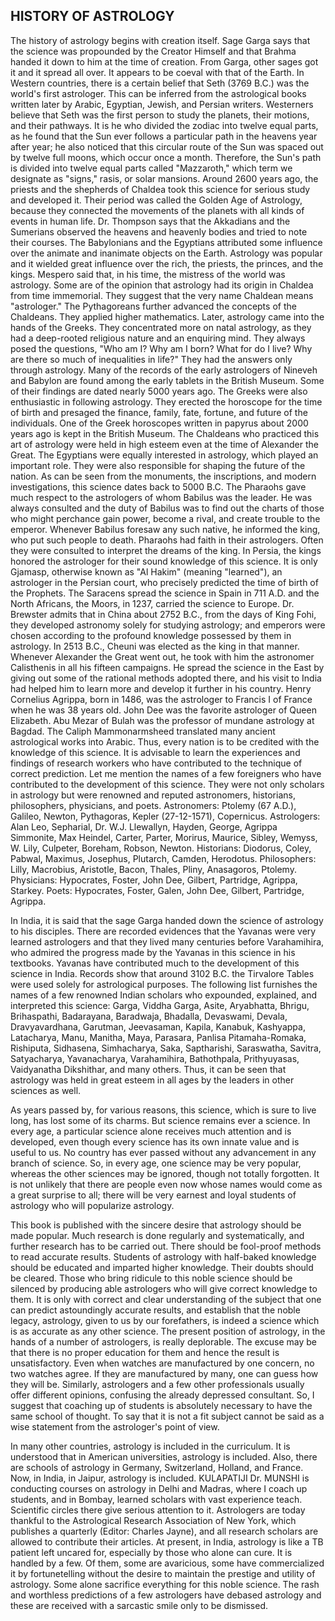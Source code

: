 ## HISTORY OF ASTROLOGY

The history of astrology begins with creation itself. Sage Garga says that the science was propounded by the Creator Himself and that Brahma handed it down to him at the time of creation. From Garga, other sages got it and it spread all over. It appears to be coeval with that of the Earth. In Western countries, there is a certain belief that Seth (3769 B.C.) was the world's first astrologer. This can be inferred from the astrological books written later by Arabic, Egyptian, Jewish, and Persian writers. Westerners believe that Seth was the first person to study the planets, their motions, and their pathways. It is he who divided the zodiac into twelve equal parts, as he found that the Sun ever follows a particular path in the heavens year after year; he also noticed that this circular route of the Sun was spaced out by twelve full moons, which occur once a month. Therefore, the Sun's path is divided into twelve equal parts called "Mazzaroth," which term we designate as "signs," rasis, or solar mansions.
Around 2600 years ago, the priests and the shepherds of Chaldea took this science for serious study and developed it. Their period was called the Golden Age of Astrology, because they connected the movements of the planets with all kinds of events in human life. Dr. Thompson says that the Akkadians and the Sumerians observed the heavens and heavenly bodies and tried to note their courses. The Babylonians and the Egyptians attributed some influence over the animate and inanimate objects on the Earth. Astrology was popular and it wielded great influence over the rich, the priests, the princes, and the kings. Mespero said that, in his time, the mistress of the world was astrology.
Some are of the opinion that astrology had its origin in Chaldea from time immemorial. They suggest that the very name Chaldean means "astrologer." The Pythagoreans further advanced the concepts of the Chaldeans. They applied higher mathematics. Later, astrology came into the hands of the Greeks. They concentrated more on natal astrology, as they had a deep-rooted religious nature and an enquiring mind. They always posed the questions, "Who am I? Why am I born? What for do I live? Why are there so much of inequalities in life?" They had the answers only through astrology.
Many of the records of the early astrologers of Nineveh and Babylon are found among the early tablets in the British Museum. Some of their findings are dated nearly 5000 years ago. The Greeks were also enthusiastic in following astrology. They erected the horoscope for the time of birth and presaged the finance, family, fate, fortune, and future of the individuals. One of the Greek horoscopes written in papyrus about 2000 years ago is kept in the British Museum. The Chaldeans who practiced this art of astrology were held in high esteem even at the time of Alexander the Great.
The Egyptians were equally interested in astrology, which played an important role. They were also responsible for shaping the future of the nation. As can be seen from the monuments, the inscriptions, and modern investigations, this science dates back to 5000 B.C. The Pharaohs gave much respect to the astrologers of whom Babilus was the leader. He was always consulted and the duty of Babilus was to find out the charts of those who might perchance gain power, become a rival, and create trouble to the emperor. Whenever Babilus foresaw any such native, he informed the king, who put such people to death. Pharaohs had faith in their astrologers. Often they were consulted to interpret the dreams of the king.
In Persia, the kings honored the astrologer for their sound knowledge of this science. It is only Gjamasp, otherwise known as "Al Hakim" (meaning "learned"), an astrologer in the Persian court, who precisely predicted the time of birth of the Prophets. The Saracens spread the science in Spain in 711 A.D. and the North Africans, the Moors, in 1237, carried the science to Europe.
Dr. Brewster admits that in China about 2752 B.C., from the days of King Fohi, they developed astronomy solely for studying astrology; and emperors were chosen according to the profound knowledge possessed by them in astrology. In 2513 B.C., Cheuni was elected as the king in that manner. Whenever Alexander the Great went out, he took with him the astronomer Calisthenis in all his fifteen campaigns. He spread the science in the East by giving out some of the rational methods adopted there, and his visit to India had helped him to learn more and develop it further in his country.
Henry Cornelius Agrippa, born in 1486, was the astrologer to Francis I of France when he was 38 years old. John Dee was the favorite astrologer of Queen Elizabeth. Abu Mezar of Bulah was the professor of mundane astrology at Bagdad. The Caliph Mammonarmsheed translated many ancient astrological works into Arabic.
Thus, every nation is to be credited with the knowledge of this science. It is advisable to learn the experiences and findings of research workers who have contributed to the technique of correct prediction. Let me mention the names of a few foreigners who have contributed to the development of this science. They were not only scholars in astrology but were renowned and reputed astronomers, historians, philosophers, physicians, and poets.
Astronomers: Ptolemy (67 A.D.), Galileo, Newton, Pythagoras, Kepler (27-12-1571), Copernicus.
Astrologers: Alan Leo, Sepharial, Dr. W.J. Llewallyn, Hayden, George, Agrippa Simmonite, Max Heindel, Carter, Parter, Morirus, Maurice, Sibley, Wemyss, W. Lily, Culpeter, Boreham, Robson, Newton.
Historians: Diodorus, Coley, Pabwal, Maximus, Josephus, Plutarch, Camden, Herodotus.
Philosophers: Lilly, Macrobius, Aristotle, Bacon, Thales, Pliny, Anasagoros, Ptolemy.
Physicians: Hypocrates, Foster, John Dee, Gilbert, Partridge, Agrippa, Starkey.
Poets: Hypocrates, Foster, Galen, John Dee, Gilbert, Partridge, Agrippa.

In India, it is said that the sage Garga handed down the science of astrology to his disciples. There are recorded evidences that the Yavanas were very learned astrologers and that they lived many centuries before Varahamihira, who admired the progress made by the Yavanas in this science in his textbooks. Yavanas have contributed much to the development of this science in India. Records show that around 3102 B.C. the Tirvalore Tables were used solely for astrological purposes. The following list furnishes the names of a few renowned Indian scholars who expounded, explained, and interpreted this science: Garga, Viddha Garga, Asite, Aryabhatta, Bhrigu, Brihaspathi, Badarayana, Baradwaja, Bhadalla, Devaswami, Devala, Dravyavardhana, Garutman, Jeevasaman, Kapila, Kanabuk, Kashyappa, Latacharya, Manu, Manitha, Maya, Parasara, Panlisa Pitamaha-Romaka, Rishiputa, Sidhasena, Simhacharya, Saka, Saptharishi, Saraswatha, Savitra, Satyacharya, Yavanacharya, Varahamihira, Bathothpala, Prithyuyasas, Vaidyanatha Dikshithar, and many others. Thus, it can be seen that astrology was held in great esteem in all ages by the leaders in other sciences as well.

As years passed by, for various reasons, this science, which is sure to live long, has lost some of its charms. But science remains ever a science. In every age, a particular science alone receives much attention and is developed, even though every science has its own innate value and is useful to us. No country has ever passed without any advancement in any branch of science. So, in every age, one science may be very popular, whereas the other sciences may be ignored, though not totally forgotten. It is not unlikely that there are people even now whose names would come as a great surprise to all; there will be very earnest and loyal students of astrology who will popularize astrology.

This book is published with the sincere desire that astrology should be made popular. Much research is done regularly and systematically, and further research has to be carried out. There should be fool-proof methods to read accurate results. Students of astrology with half-baked knowledge should be educated and imparted higher knowledge. Their doubts should be cleared. Those who bring ridicule to this noble science should be silenced by producing able astrologers who will give correct knowledge to them. It is only with correct and clear understanding of the subject that one can predict astoundingly accurate results, and establish that the noble legacy, astrology, given to us by our forefathers, is indeed a science which is as accurate as any other science. The present position of astrology, in the hands of a number of astrologers, is really deplorable. The excuse may be that there is no proper education for them and hence the result is unsatisfactory. Even when watches are manufactured by one concern, no two watches agree. If they are manufactured by many, one can guess how they will be. Similarly, astrologers and a few other professionals usually offer different opinions, confusing the already depressed consultant. So, I suggest that coaching up of students is absolutely necessary to have the same school of thought. To say that it is not a fit subject cannot be said as a wise statement from the astrologer's point of view.

In many other countries, astrology is included in the curriculum. It is understood that in American universities, astrology is included. Also, there are schools of astrology in Germany, Switzerland, Holland, and France. Now, in India, in Jaipur, astrology is included. KULAPATIJI Dr. MUNSHI is conducting courses on astrology in Delhi and Madras, where I coach up students, and in Bombay, learned scholars with vast experience teach. Scientific circles there give serious attention to it. Astrologers are today thankful to the Astrological Research Association of New York, which publishes a quarterly (Editor: Charles Jayne), and all research scholars are allowed to contribute their articles. At present, in India, astrology is like a TB patient left uncared for, especially by those who alone can cure. It is handled by a few. Of them, some are avaricious, some have commercialized it by fortunetelling without the desire to maintain the prestige and utility of astrology. Some alone sacrifice everything for this noble science. The rash and worthless predictions of a few astrologers have debased astrology and these are received with a sarcastic smile only to be dismissed.